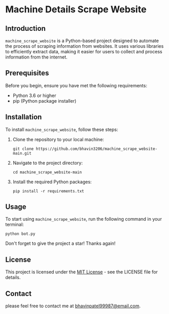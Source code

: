 # Machine Details Scrape Website

## Introduction
`machine_scrape_website` is a Python-based project designed to automate the process of scraping information from websites. It uses various libraries to efficiently extract data, making it easier for users to collect and process information from the internet.

## Prerequisites
Before you begin, ensure you have met the following requirements:
- Python 3.6 or higher
- pip (Python package installer)

## Installation
To install `machine_scrape_website`, follow these steps:

1. Clone the repository to your local machine:
   ```
   git clone https://github.com/bhavin3206/machine_scrape_website-main.git
   ```
2. Navigate to the project directory:
   ```
   cd machine_scrape_website-main
   ```
3. Install the required Python packages:
   ```
   pip install -r requirements.txt
   ```

## Usage
To start using `machine_scrape_website`, run the following command in your terminal:
```
python bot.py
```
Don't forget to give the project a star! Thanks again!

## License
This project is licensed under the [MIT License](LICENSE.md) - see the LICENSE file for details.

## Contact
please feel free to contact me at bhavinpatel99987@email.com.
